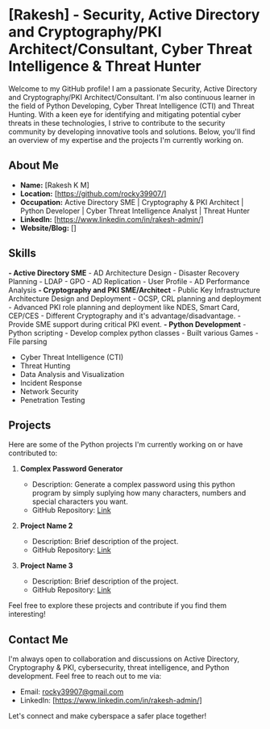 # [Rakesh] - Security, Active Directory and Cryptography/PKI Architect/Consultant, Cyber Threat Intelligence & Threat Hunter

Welcome to my GitHub profile! I am a passionate Security, Active Directory and Cryptography/PKI Architect/Consultant. I'm also continuous learner in the field of Python Developing, Cyber Threat Intelligence (CTI) and Threat Hunting. 
With a keen eye for identifying and mitigating potential cyber threats in these technologies, I strive to contribute to the security community by developing innovative tools and solutions. 
Below, you'll find an overview of my expertise and the projects I'm currently working on.

## About Me

- **Name:** [Rakesh K M]
- **Location:** [https://github.com/rocky39907/]
- **Occupation:** Active Directory SME | Cryptography & PKI Architect | Python Developer | Cyber Threat Intelligence Analyst | Threat Hunter
- **LinkedIn:** [https://www.linkedin.com/in/rakesh-admin/]
- **Website/Blog:** []

## Skills

**- Active Directory SME**
    -  AD Architecture Design
    -  Disaster Recovery Planning
    -  LDAP
    -  GPO
    -  AD Replication
    -  User Profile
    -  AD Performance Analysis
**- Cryptography and PKI SME/Architect**
    -  Public Key Infrastructure Architecture Design and Deployment
    -  OCSP, CRL planning and deployment
    -  Advanced PKI role planning and deployment like NDES, Smart Card, CEP/CES
    -  Different Cryptography and it's advantage/disadvantage.
    -  Provide SME support during critical PKI event.
**- Python Development**
    -  Python scripting
    -  Develop complex python classes
    -  Built various Games
    -  File parsing
- Cyber Threat Intelligence (CTI)
- Threat Hunting
- Data Analysis and Visualization
- Incident Response
- Network Security
- Penetration Testing

## Projects

Here are some of the Python projects I'm currently working on or have contributed to:

1. **Complex Password Generator**
   - Description: Generate a complex password using this python program by simply suplying how many characters, numbers and special characters you want.
   - GitHub Repository: [Link](https://github.com/yourusername/project1)

2. **Project Name 2**
   - Description: Brief description of the project.
   - GitHub Repository: [Link](https://github.com/yourusername/project2)

3. **Project Name 3**
   - Description: Brief description of the project.
   - GitHub Repository: [Link](https://github.com/yourusername/project3)

Feel free to explore these projects and contribute if you find them interesting!

## Contact Me

I'm always open to collaboration and discussions on Active Directory, Cryptography & PKI, cybersecurity, threat intelligence, and Python development. Feel free to reach out to me via:

- Email: rocky39907@gmail.com
- LinkedIn: [https://www.linkedin.com/in/rakesh-admin/]

Let's connect and make cyberspace a safer place together!

